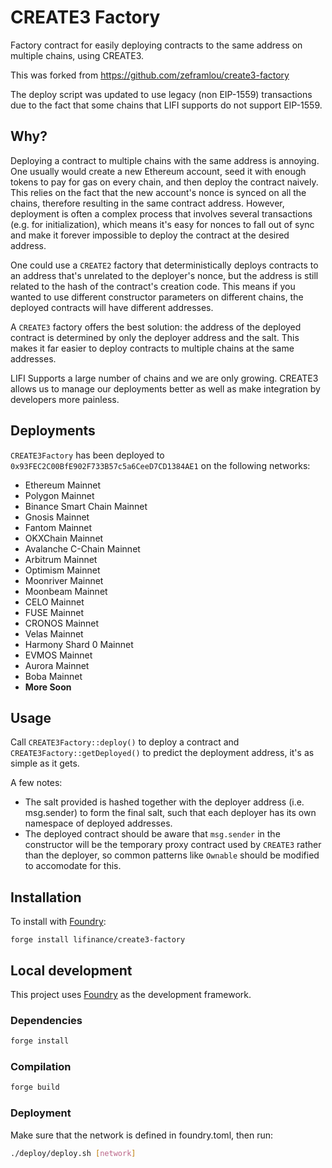 # CREATE3 Factory

Factory contract for easily deploying contracts to the same address on multiple chains, using CREATE3.

This was forked from https://github.com/zeframlou/create3-factory

The deploy script was updated to use legacy (non EIP-1559) transactions due to the fact that some chains that LIFI supports do not support EIP-1559.

## Why?

Deploying a contract to multiple chains with the same address is annoying. One usually would create a new Ethereum account, seed it with enough tokens to pay for gas on every chain, and then deploy the contract naively. This relies on the fact that the new account's nonce is synced on all the chains, therefore resulting in the same contract address.
However, deployment is often a complex process that involves several transactions (e.g. for initialization), which means it's easy for nonces to fall out of sync and make it forever impossible to deploy the contract at the desired address.

One could use a `CREATE2` factory that deterministically deploys contracts to an address that's unrelated to the deployer's nonce, but the address is still related to the hash of the contract's creation code. This means if you wanted to use different constructor parameters on different chains, the deployed contracts will have different addresses.

A `CREATE3` factory offers the best solution: the address of the deployed contract is determined by only the deployer address and the salt. This makes it far easier to deploy contracts to multiple chains at the same addresses.

LIFI Supports a large number of chains and we are only growing. CREATE3 allows us to manage our deployments better as well as make integration by developers more painless.

## Deployments

`CREATE3Factory` has been deployed to `0x93FEC2C00BfE902F733B57c5a6CeeD7CD1384AE1` on the following networks:

- Ethereum Mainnet
- Polygon Mainnet
- Binance Smart Chain Mainnet
- Gnosis Mainnet
- Fantom Mainnet
- OKXChain Mainnet
- Avalanche C-Chain Mainnet
- Arbitrum Mainnet
- Optimism Mainnet
- Moonriver Mainnet
- Moonbeam Mainnet
- CELO Mainnet
- FUSE Mainnet
- CRONOS Mainnet
- Velas Mainnet
- Harmony Shard 0 Mainnet
- EVMOS Mainnet
- Aurora Mainnet
- Boba Mainnet
- **More Soon**

## Usage

Call `CREATE3Factory::deploy()` to deploy a contract and `CREATE3Factory::getDeployed()` to predict the deployment address, it's as simple as it gets.

A few notes:

- The salt provided is hashed together with the deployer address (i.e. msg.sender) to form the final salt, such that each deployer has its own namespace of deployed addresses.
- The deployed contract should be aware that `msg.sender` in the constructor will be the temporary proxy contract used by `CREATE3` rather than the deployer, so common patterns like `Ownable` should be modified to accomodate for this.

## Installation

To install with [Foundry](https://github.com/foundry-rs/foundry):

```
forge install lifinance/create3-factory
```

## Local development

This project uses [Foundry](https://github.com/foundry-rs/foundry) as the development framework.

### Dependencies

```bash
forge install
```

### Compilation

```bash
forge build
```

### Deployment

Make sure that the network is defined in foundry.toml, then run:

```bash
./deploy/deploy.sh [network]
```

